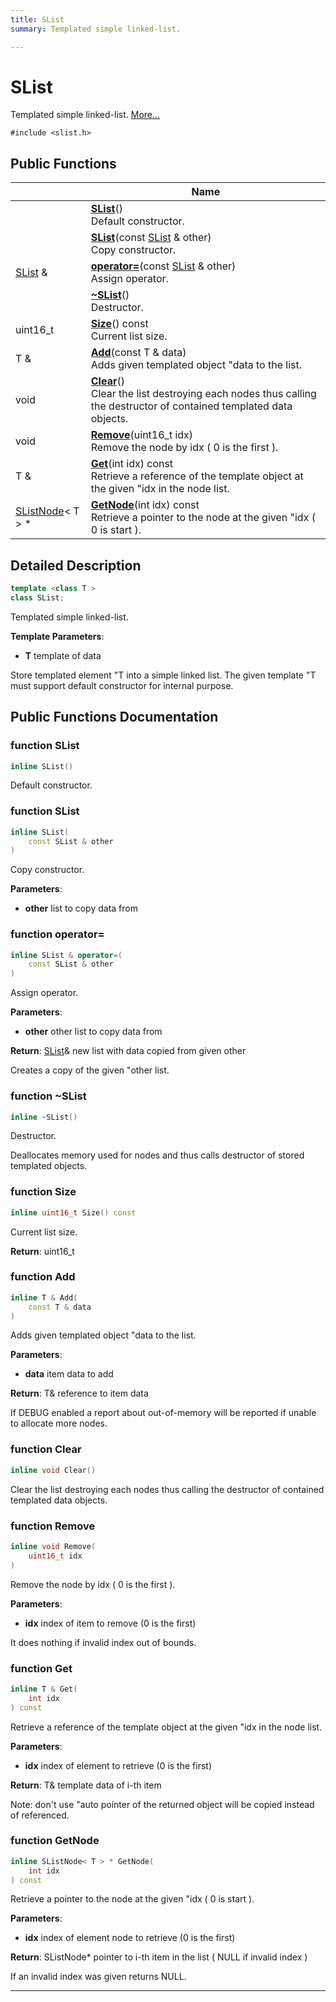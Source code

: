 ```yaml
---
title: SList
summary: Templated simple linked-list.  

---
```


# SList




Templated simple linked-list.  [More...](#detailed-description)


`#include <slist.h>`















## Public Functions

|                | Name           |
| -------------- | -------------- |
|  | **[SList](https://github.com/devel0/iot-utils/tree/main/data/api/Classes/class_s_list.md#function-slist)**() <br>Default constructor.  |
|  | **[SList](https://github.com/devel0/iot-utils/tree/main/data/api/Classes/class_s_list.md#function-slist)**(const [SList](https://github.com/devel0/iot-utils/tree/main/data/api/Classes/class_s_list.md) & other) <br>Copy constructor.  |
| [SList](https://github.com/devel0/iot-utils/tree/main/data/api/Classes/class_s_list.md) & | **[operator=](https://github.com/devel0/iot-utils/tree/main/data/api/Classes/class_s_list.md#function-operator=)**(const [SList](https://github.com/devel0/iot-utils/tree/main/data/api/Classes/class_s_list.md) & other) <br>Assign operator.  |
|  | **[~SList](https://github.com/devel0/iot-utils/tree/main/data/api/Classes/class_s_list.md#function-~slist)**() <br>Destructor.  |
| uint16_t | **[Size](https://github.com/devel0/iot-utils/tree/main/data/api/Classes/class_s_list.md#function-size)**() const <br>Current list size.  |
| T & | **[Add](https://github.com/devel0/iot-utils/tree/main/data/api/Classes/class_s_list.md#function-add)**(const T & data) <br>Adds given templated object "data to the list.  |
| void | **[Clear](https://github.com/devel0/iot-utils/tree/main/data/api/Classes/class_s_list.md#function-clear)**() <br>Clear the list destroying each nodes thus calling the destructor of contained templated data objects.  |
| void | **[Remove](https://github.com/devel0/iot-utils/tree/main/data/api/Classes/class_s_list.md#function-remove)**(uint16_t idx) <br>Remove the node by idx ( 0 is the first ).  |
| T & | **[Get](https://github.com/devel0/iot-utils/tree/main/data/api/Classes/class_s_list.md#function-get)**(int idx) const <br>Retrieve a reference of the template object at the given "idx in the node list.  |
| [SListNode](https://github.com/devel0/iot-utils/tree/main/data/api/Classes/class_s_list_node.md)< T > * | **[GetNode](https://github.com/devel0/iot-utils/tree/main/data/api/Classes/class_s_list.md#function-getnode)**(int idx) const <br>Retrieve a pointer to the node at the given "idx ( 0 is start ).  |











## Detailed Description

```cpp
template <class T >
class SList;
```

Templated simple linked-list. 




**Template Parameters**: 

  * **T** template of data 























Store templated element "T into a simple linked list. The given template "T must support default constructor for internal purpose.











## Public Functions Documentation

### function SList

```cpp
inline SList()
```

Default constructor. 




























### function SList

```cpp
inline SList(
    const SList & other
)
```

Copy constructor. 

**Parameters**: 

  * **other** list to copy data from 




























### function operator=

```cpp
inline SList & operator=(
    const SList & other
)
```

Assign operator. 

**Parameters**: 

  * **other** other list to copy data from 







**Return**: [SList](https://github.com/devel0/iot-utils/tree/main/data/api/Classes/class_s_list.md)& new list with data copied from given other 



















Creates a copy of the given "other list.


### function ~SList

```cpp
inline ~SList()
```

Destructor. 


























Deallocates memory used for nodes and thus calls destructor of stored templated objects. 


### function Size

```cpp
inline uint16_t Size() const
```

Current list size. 







**Return**: uint16_t 





















### function Add

```cpp
inline T & Add(
    const T & data
)
```

Adds given templated object "data to the list. 

**Parameters**: 

  * **data** item data to add 







**Return**: T& reference to item data 



















If DEBUG enabled a report about out-of-memory will be reported if unable to allocate more nodes.


### function Clear

```cpp
inline void Clear()
```

Clear the list destroying each nodes thus calling the destructor of contained templated data objects. 




























### function Remove

```cpp
inline void Remove(
    uint16_t idx
)
```

Remove the node by idx ( 0 is the first ). 

**Parameters**: 

  * **idx** index of item to remove (0 is the first) 


























It does nothing if invalid index out of bounds.


### function Get

```cpp
inline T & Get(
    int idx
) const
```

Retrieve a reference of the template object at the given "idx in the node list. 

**Parameters**: 

  * **idx** index of element to retrieve (0 is the first) 







**Return**: T& template data of i-th item 



















Note: don't use "auto pointer of the returned object will be copied instead of referenced.


### function GetNode

```cpp
inline SListNode< T > * GetNode(
    int idx
) const
```

Retrieve a pointer to the node at the given "idx ( 0 is start ). 

**Parameters**: 

  * **idx** index of element node to retrieve (0 is the first) 







**Return**: SListNode<T>* pointer to i-th item in the list ( NULL if invalid index ) 



















If an invalid index was given returns NULL.










-------------------------------

